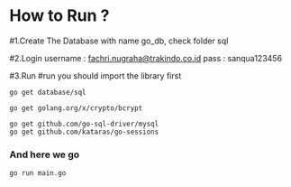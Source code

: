 
# How to Run ?
#1.Create The Database with name go_db, check folder sql

#2.Login
	username : fachri.nugraha@trakindo.co.id
	pass : sanqua123456

#3.Run
#run
you should import the library first

	go get database/sql

	go get golang.org/x/crypto/bcrypt

	go get github.com/go-sql-driver/mysql
	go get github.com/kataras/go-sessions

### And here we go 
	go run main.go
